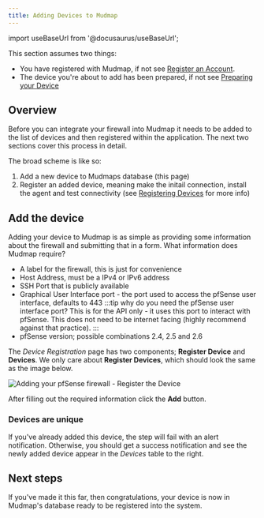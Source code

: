 ```yaml
---
title: Adding Devices to Mudmap
---
```


import useBaseUrl from '@docusaurus/useBaseUrl';

This section assumes two things:

- You have registered with Mudmap, if not see [Register an Account][register].
- The device you're about to add has been prepared, if not see 
  [Preparing your Device][prep]
  
## Overview

Before you can integrate your firewall into Mudmap it needs to be added to 
the list of devices and then registered within the application. The next 
two sections cover this process in detail.

The broad scheme is like so:

1. Add a new device to Mudmaps database (this page)
2. Register an added device, meaning make the initail connection, install 
   the agent and test connectivity (see [Registering Devices][registering] 
    for more info)

## Add the device

Adding your device to Mudmap is as simple as providing some information 
about the firewall and submitting that in a form. What information does 
Mudmap require?

- A label for the firewall, this is just for convenience
- Host Address, must be a IPv4 or IPv6 address
- SSH Port that is publicly available
- Graphical User Interface port - the port used to access the pfSense user 
  interface, defaults to 443
  :::tip why do you need the pfSense user interface port?
  This is for the API only - it uses this port to interact with pfSense. This 
  does not need to be internet facing (highly recommend against that practice).
  :::
- pfSense version; possible combinations 2.4, 2.5 and 2.6

The *Device Registration* page has two components; **Register 
Device** and **Devices**. We only care about **Register Devices**, which 
should look the same as the image below.

<div style={{textAlign: 'center'}}>
<img  alt="Adding your pfSense firewall - Register the Device" src=
{useBaseUrl
('img/register-device-docs.png')} />
</div>

After filling out the required information click the **Add** button. 

### Devices are unique

If you've already added this device, the step will fail with an alert 
notification. Otherwise, you should get a success notification and see the 
newly added device appear in the *Devices* table to the right.

## Next steps

If you've made it this far, then congratulations, your device is now in 
Mudmap's database ready to be registered into the system. 

[register]: https://docs.mudmap.io/register-account
[prep]: https://docs.mudmap.io/preparing-devices
[registering]: https://docs.mudmap.io/registering-devices
